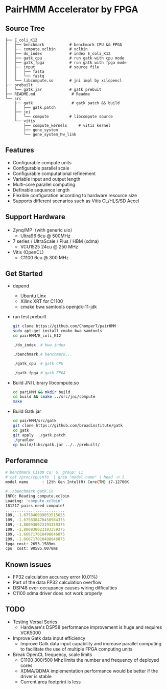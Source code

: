 # PairHMM Accelerator by FPGA

## Source Tree
```
├── E_coli_K12
│   ├── benchmark           # benchmark CPU && FPGA
│   ├── compute.xclbin      # xclbin
│   ├── do_index            # index E_coli_K12
│   ├── gatk_cpu            # run gatk with cpu mode
│   ├── gatk_fpga           # run gatk with fpga mode
│   ├── input               # source file
│   │   ├── fasta
│   │   └── fastq
│   └── libcompute.so       # jni impl by xilopencl
├── prebuilt
│   └── gatk.jar            # gatk prebuit
├── README.md                # Readme
└── src
    ├── gatk                 # gatk patch && build 
    │   ├── gatk.patch
    ├── jni
    │   └── compute         # libcompute source
    └── vitis
        ├── compute_kernels     # vitis kernel
        ├── gene_system         
        └── gene_system_hw_link
```

## Features
- Configurable compute units
- Configurable parallel scale
- Configurable computational refinement
- Variable input and output length
- Multi-core parallel computing
- Definable sequence length
- Flexible configuration according to hardware resource size
- Supports different scenarios such as Vitis CL/HLS/SD Accel


## Support Hardware
- Zynq/MP（with generic uio）
  - Ultra96 6cu @ 500MHz
- 7 series / UltraScale / Plus / HBM (xdma) 
  - VCU1525 24cu @ 250 MHz
- Vitis (OpenCL)
  - C1100 6cu @ 300 MHz

## Get Started
- depend
  - Ubuntu Linx
  - Xilinx XRT for C1100
  - cmake bwa samtools openjdk-11-jdk
  
- run test prebuilt
    ```bash
    git clone https://github.com/ChomperT/pairHMM
    sudo apt-get install cmake bwa samtools
    cd pairHMM/E_coli_K12

    ./do_index  # bwa index

    ./benchmark # benchmark...

    ./gatk_cpu  # gatk CPU

    ./gatk_fpga # gatk FPGA
    ```
- Build JNI Library libcompute.so
    ```bash
    cd pariHMM && mkdir build
    cd build && cmake ../src/jni/compute
    make
    ```
- Build Gatk.jar
    ```bash
    cd pairHMM/src/gatk
    git clone https://github.com/broadinstitute/gatk
    cd gatk
    git apply ../gatk.patch
    ./gradlew
    cp build/libs/gatk.jar ../../prebuilt/
    ```
## Perforamnce
```bash
# benchmark C1100 cu: 6, group: 11
# cat /proc/cpuinfo  | grep "model name" | head -n 1
model name      : 12th Gen Intel(R) Core(TM) i7-12700K

# ./benchmark gatk.in
INFO: Reading compute.xclbin
Loading: 'compute.xclbin'
181217 pairs need compute!
..........................
109, -1.675846099853515625
109, -1.675838470458984375
109, -1.800930023193359375
109, -1.800930023193359375
109, -1.660717010498046875
109, -1.660717010498046875
fpga cost: 2653.1589ms
cpu  cost: 90585.0078ms
```
## Known issues
- FP32 calculation accuracy error (0.01%)
- Part of the data FP32 calculation overflow
- DSP48 over-occupancy causes wiring difficulties
- C1100 xdma driver does not work properly

## TODO
- Testing Versal Series
  - Hardware's DSP58 performance improvement is huge and requires VCK5000
- Improve Gatk data input efficiency
  - Improve Gatk data input capability and increase parallel computing to facilitate the use of multiple FPGA computing units
- Break OpenCL frequency, scale limits
  - C1100 300/500 Mhz limits the number and frequency of deployed cores
  - XDMA/QDMA implementation performance would be better if the driver is stable
  - Current area footprint is less